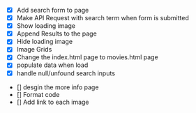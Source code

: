 * [x] Add search form to page
* [x] Make API Request with search term when form is submitted
* [x] Show loading image
* [x] Append Results to the page
* [x] Hide loading image
* [X] Image Grids
* [X] Change the index.html page to movies.html page
* [X] populate data when load
* [X] handle null/unfound search inputs  
* [] desgin the more info page  
* [] Format code
* [] Add link to each image

